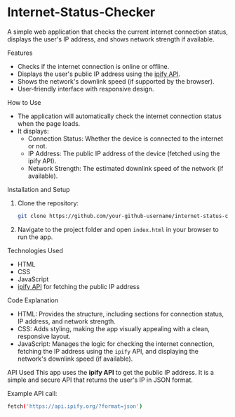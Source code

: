 # Internet-Status-Checker
   A simple web application that checks the current internet connection status, displays the user's IP address, and shows network strength if available.

Features
   - Checks if the internet connection is online or offline.
   - Displays the user's public IP address using the [ipify API](https://www.ipify.org/).
   - Shows the network's downlink speed (if supported by the browser).
   - User-friendly interface with responsive design.

How to Use
   - The application will automatically check the internet connection status when the page loads.
   - It displays:
     - Connection Status: Whether the device is connected to the internet or not.
     - IP Address: The public IP address of the device (fetched using the ipify API).
     - Network Strength: The estimated downlink speed of the network (if available).

Installation and Setup
   1. Clone the repository:
      ```bash
      git clone https://github.com/your-github-username/internet-status-checker.git
      ```
   2. Navigate to the project folder and open `index.html` in your browser to run the app.

Technologies Used
   - HTML
   - CSS
   - JavaScript
   - [ipify API](https://www.ipify.org/) for fetching the public IP address

Code Explanation
   - HTML: Provides the structure, including sections for connection status, IP address, and network strength.
   - CSS: Adds styling, making the app visually appealing with a clean, responsive layout.
   - JavaScript: Manages the logic for checking the internet connection, fetching the IP address using the `ipify` API, and displaying the network's downlink speed (if available).

API Used
   This app uses the **ipify API** to get the public IP address. It is a simple and secure API that returns the user's IP in JSON format.

   Example API call:
   ```bash
   fetch('https://api.ipify.org/?format=json')
   ```

